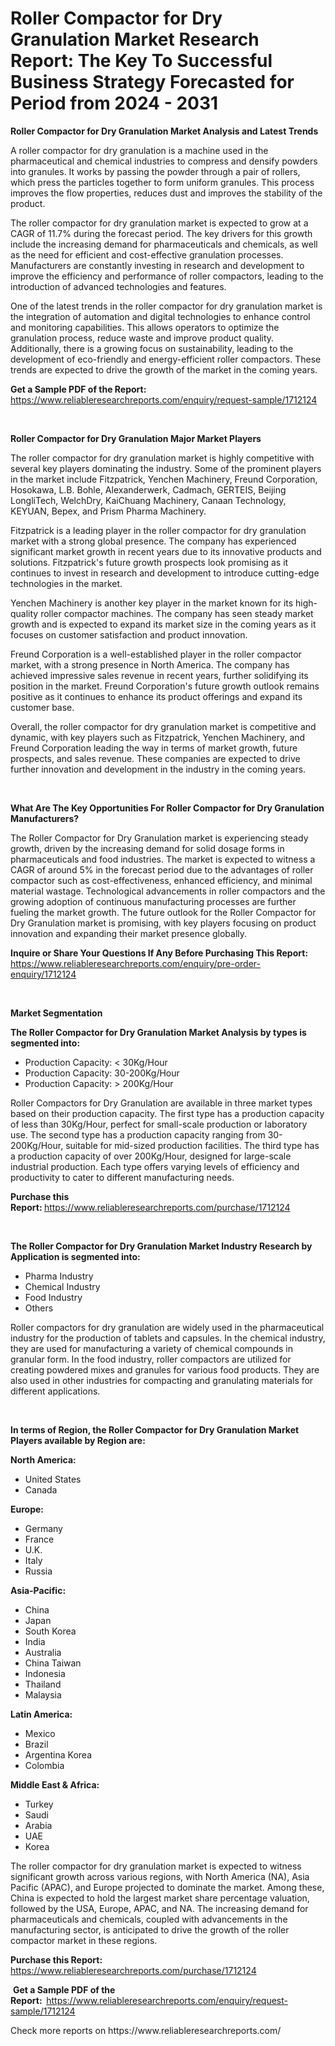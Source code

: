 <p><h1>Roller Compactor for Dry Granulation Market Research Report: The Key To Successful Business Strategy Forecasted for Period from 2024 - 2031</h1></p><p><strong>Roller Compactor for Dry Granulation Market Analysis and Latest Trends</strong></p>
<p><p>A roller compactor for dry granulation is a machine used in the pharmaceutical and chemical industries to compress and densify powders into granules. It works by passing the powder through a pair of rollers, which press the particles together to form uniform granules. This process improves the flow properties, reduces dust and improves the stability of the product.</p><p>The roller compactor for dry granulation market is expected to grow at a CAGR of 11.7% during the forecast period. The key drivers for this growth include the increasing demand for pharmaceuticals and chemicals, as well as the need for efficient and cost-effective granulation processes. Manufacturers are constantly investing in research and development to improve the efficiency and performance of roller compactors, leading to the introduction of advanced technologies and features.</p><p>One of the latest trends in the roller compactor for dry granulation market is the integration of automation and digital technologies to enhance control and monitoring capabilities. This allows operators to optimize the granulation process, reduce waste and improve product quality. Additionally, there is a growing focus on sustainability, leading to the development of eco-friendly and energy-efficient roller compactors. These trends are expected to drive the growth of the market in the coming years.</p></p>
<p><strong>Get a Sample PDF of the Report:&nbsp;</strong> <a href="https://www.reliableresearchreports.com/enquiry/request-sample/1712124">https://www.reliableresearchreports.com/enquiry/request-sample/1712124</a></p>
<p>&nbsp;</p>
<p><strong>Roller Compactor for Dry Granulation Major Market Players</strong></p>
<p><p>The roller compactor for dry granulation market is highly competitive with several key players dominating the industry. Some of the prominent players in the market include Fitzpatrick, Yenchen Machinery, Freund Corporation, Hosokawa, L.B. Bohle, Alexanderwerk, Cadmach, GERTEIS, Beijing LongliTech, WelchDry, KaiChuang Machinery, Canaan Technology, KEYUAN, Bepex, and Prism Pharma Machinery. </p><p>Fitzpatrick is a leading player in the roller compactor for dry granulation market with a strong global presence. The company has experienced significant market growth in recent years due to its innovative products and solutions. Fitzpatrick's future growth prospects look promising as it continues to invest in research and development to introduce cutting-edge technologies in the market. </p><p>Yenchen Machinery is another key player in the market known for its high-quality roller compactor machines. The company has seen steady market growth and is expected to expand its market size in the coming years as it focuses on customer satisfaction and product innovation.</p><p>Freund Corporation is a well-established player in the roller compactor market, with a strong presence in North America. The company has achieved impressive sales revenue in recent years, further solidifying its position in the market. Freund Corporation's future growth outlook remains positive as it continues to enhance its product offerings and expand its customer base.</p><p>Overall, the roller compactor for dry granulation market is competitive and dynamic, with key players such as Fitzpatrick, Yenchen Machinery, and Freund Corporation leading the way in terms of market growth, future prospects, and sales revenue. These companies are expected to drive further innovation and development in the industry in the coming years.</p></p>
<p>&nbsp;</p>
<p><strong>What Are The Key Opportunities For Roller Compactor for Dry Granulation Manufacturers?</strong></p>
<p><p>The Roller Compactor for Dry Granulation market is experiencing steady growth, driven by the increasing demand for solid dosage forms in pharmaceuticals and food industries. The market is expected to witness a CAGR of around 5% in the forecast period due to the advantages of roller compactor such as cost-effectiveness, enhanced efficiency, and minimal material wastage. Technological advancements in roller compactors and the growing adoption of continuous manufacturing processes are further fueling the market growth. The future outlook for the Roller Compactor for Dry Granulation market is promising, with key players focusing on product innovation and expanding their market presence globally.</p></p>
<p><strong>Inquire or Share Your Questions If Any Before Purchasing This Report:</strong> <a href="https://www.reliableresearchreports.com/enquiry/pre-order-enquiry/1712124">https://www.reliableresearchreports.com/enquiry/pre-order-enquiry/1712124</a></p>
<p>&nbsp;</p>
<p><strong>Market Segmentation</strong></p>
<p><strong>The Roller Compactor for Dry Granulation Market Analysis by types is segmented into:</strong></p>
<p><ul><li>Production Capacity: < 30Kg/Hour</li><li>Production Capacity: 30-200Kg/Hour</li><li>Production Capacity: > 200Kg/Hour</li></ul></p>
<p><p>Roller Compactors for Dry Granulation are available in three market types based on their production capacity. The first type has a production capacity of less than 30Kg/Hour, perfect for small-scale production or laboratory use. The second type has a production capacity ranging from 30-200Kg/Hour, suitable for mid-sized production facilities. The third type has a production capacity of over 200Kg/Hour, designed for large-scale industrial production. Each type offers varying levels of efficiency and productivity to cater to different manufacturing needs.</p></p>
<p><strong>Purchase this Report:&nbsp;</strong><a href="https://www.reliableresearchreports.com/purchase/1712124">https://www.reliableresearchreports.com/purchase/1712124</a></p>
<p>&nbsp;</p>
<p><strong>The Roller Compactor for Dry Granulation Market Industry Research by Application is segmented into:</strong></p>
<p><ul><li>Pharma Industry</li><li>Chemical Industry</li><li>Food Industry</li><li>Others</li></ul></p>
<p><p>Roller compactors for dry granulation are widely used in the pharmaceutical industry for the production of tablets and capsules. In the chemical industry, they are used for manufacturing a variety of chemical compounds in granular form. In the food industry, roller compactors are utilized for creating powdered mixes and granules for various food products. They are also used in other industries for compacting and granulating materials for different applications.</p></p>
<p>&nbsp;</p>
<p><strong>In terms of Region, the Roller Compactor for Dry Granulation Market Players available by Region are:</strong></p>
<p>
    <p> <strong> North America: </strong>
        <ul>
            <li>United States</li>
            <li>Canada</li>
        </ul>
        </p> 
    <p> <strong> Europe: </strong>
        <ul>
            <li>Germany</li>
            <li>France</li>
            <li>U.K.</li>
            <li>Italy</li>
            <li>Russia</li>
        </ul>
        </p> 
    <p> <strong> Asia-Pacific: </strong>
        <ul>
            <li>China</li>
            <li>Japan</li>
            <li>South Korea</li>
            <li>India</li>
            <li>Australia</li>
            <li>China Taiwan</li>
            <li>Indonesia</li>
            <li>Thailand</li>
            <li>Malaysia</li>
        </ul>
        </p> 
    <p> <strong> Latin America: </strong>
        <ul>
            <li>Mexico</li>
            <li>Brazil</li>
            <li>Argentina Korea</li>
            <li>Colombia</li>
        </ul>
        </p> 
    <p> <strong> Middle East & Africa: </strong>
        <ul>
            <li>Turkey</li>
            <li>Saudi</li>
            <li>Arabia</li>
            <li>UAE</li>
            <li>Korea</li>
        </ul>
    </p>
    </p>
<p><p>The roller compactor for dry granulation market is expected to witness significant growth across various regions, with North America (NA), Asia Pacific (APAC), and Europe projected to dominate the market. Among these, China is expected to hold the largest market share percentage valuation, followed by the USA, Europe, APAC, and NA. The increasing demand for pharmaceuticals and chemicals, coupled with advancements in the manufacturing sector, is anticipated to drive the growth of the roller compactor market in these regions.</p></p>
<p><strong>Purchase this Report: </strong><a href="https://www.reliableresearchreports.com/purchase/1712124">https://www.reliableresearchreports.com/purchase/1712124</a></p>
<p>&nbsp;<strong>Get a Sample PDF of the Report:&nbsp;&nbsp;</strong><a href="https://www.reliableresearchreports.com/enquiry/request-sample/1712124">https://www.reliableresearchreports.com/enquiry/request-sample/1712124</a></p>
<p><strong></strong></p>
<p>Check more reports on https://www.reliableresearchreports.com/</p>